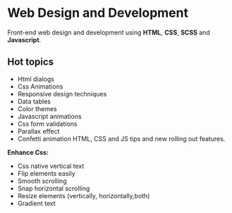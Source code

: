 # Web Design and Development

Front-end web design and development using **HTML**, **CSS**,
**SCSS** and **Javascript**.

## Hot topics

- Html dialogs
- Css Animations
- Responsive design techniques
- Data tables
- Color themes
- Javascript animations
- Css form validations
- Parallax effect
- Confetti animation
HTML, CSS and JS tips and new rolling out features.

**Enhance Css:**

- Css native vertical text
- Flip elements easily
- Smooth scrolling
- Snap horizontal scrolling
- Resize elements (vertically, horizontally,both)
- Gradient text

